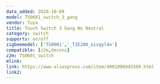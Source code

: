 ```yaml
---
date_added: 2020-10-09
model: TS0601_switch_3_gang
vendor: Tuya
title: Touch Switch 3 Gang No Neutral
category: switch
supports: on/off
zigbeemodel: ['TS0601','_TZE200_oisqyl4o']
compatible: [z2m,deconz]
z2m: TS0601_switch
mlink: 
link: https://www.aliexpress.com/item/4001096045589.html
link2: 
---
```

